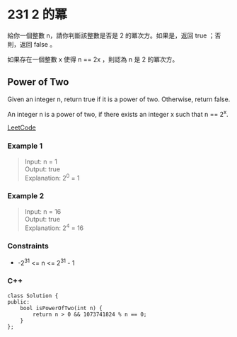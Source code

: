 # 231 2 的冪

給你一個整數 n，請你判斷該整數是否是 2 的冪次方。如果是，返回 true ；否則，返回 false 。

如果存在一個整數 x 使得 n == 2x ，則認為 n 是 2 的冪次方。
 
 
##  Power of Two

Given an integer n, return true if it is a power of two. Otherwise, return false.

An integer n is a power of two, if there exists an integer x such that n == 2<sup>x</sup>.
 
[LeetCode](https://leetcode.cn/problems/power-of-three/)

### Example 1

> Input: n = 1  
Output: true  
Explanation: 2<sup>0</sup> = 1  


### Example 2

> Input: n = 16  
Output: true  
Explanation: 2<sup>4</sup> = 16  



### Constraints

* -2<sup>31</sup> <= n <= 2<sup>31</sup> - 1


### C++ 

```
class Solution {
public:
    bool isPowerOfTwo(int n) {
        return n > 0 && 1073741824 % n == 0;
    }
};
```